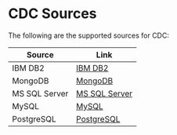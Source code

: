 # CDC Sources

The following are the supported sources for CDC:

| Source | Link |
|--------|------|
| IBM DB2 | [IBM DB2](/resources/stacks/nilus/cdc_sources/ibm_db2/) |
| MongoDB | [MongoDB](/resources/stacks/nilus/cdc_sources/mongodb/) |
| MS SQL Server | [MS SQL Server](/resources/stacks/nilus/cdc_sources/mssql/) |
| MySQL | [MySQL](/resources/stacks/nilus/cdc_sources/mysql/) |
| PostgreSQL | [PostgreSQL](/resources/stacks/nilus/cdc_sources/postgresql/) |